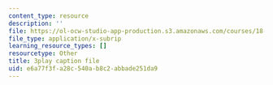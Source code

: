 ```yaml
---
content_type: resource
description: ''
file: https://ol-ocw-studio-app-production.s3.amazonaws.com/courses/18-06sc-linear-algebra-fall-2011/e6a77f3fa28c540ab8c2abbade251da9_qEBi0K5wfOs.vtt
file_type: application/x-subrip
learning_resource_types: []
resourcetype: Other
title: 3play caption file
uid: e6a77f3f-a28c-540a-b8c2-abbade251da9
---
```


